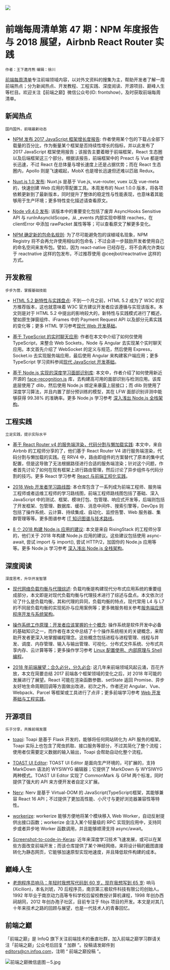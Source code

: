 ![](http://upload-images.jianshu.io/upload_images/1647496-d2946f9aac541857.jpg?imageMogr2/auto-orient/strip%7CimageView2/2/w/1240)

# 前端每周清单第 47 期：NPM 年度报告与 2018 展望，Airbnb React Router 实践

`作者：王下邀月熊` `编辑：徐川`

[前端每周清单](http://www.infoq.com/cn/FE-Weekly)专注前端领域内容，以对外文资料的搜集为主，帮助开发者了解一周前端热点；分为新闻热点、开发教程、工程实践、深度阅读、开源项目、巅峰人生等栏目。欢迎关注【前端之巅】微信公众号(ID: frontshow)，及时获取前端每周清单。

## 新闻热点

`国内国外，前端最新动态`

- [NPM 发布 2017 JavaScript 框架增长度报告](https://parg.co/UVE): 作者使用某个包的下载占全部下载量的百分比，作为衡量某个框架是否持续性增长的指标，并以此发布了 2017 JavaScript 框架使用报告；该报告主要着眼于前端框架，React 生态圈以及后端框架这三个部分。根据该报告，前端框架中的 Preact 与 Vue 都是增长迅速，不过 React 在总体量与增长速度上还是占据优势；而在 React 生态圈内，Apollo 则是飞速崛起，MobX 也是增长迅速但还难以匹敌 Redux。

- [Nuxt.js 1.0 发布](https://parg.co/UtZ): Nuxt.js 是基于 Vue.js, vue-router, vuex 以及 vue-meta 的，快速创建 Web 应用的零配置工具。本周发布的 Nuxt 1.0.0 版本，将各项依赖更新到了最新版本，同时提升了整体的稳定性与性能表现，也意味着其能够用于生产环境；更多特性变化描述请查看原文。

* [Node v9.4.0 发布](https://parg.co/UV5): 该版本中的重要变化包括了废弃 AsyncHooks Sensitive API 与 runInAsyncIdScope，从 \_events 内部实现中移除 reaches，在 clientError 中添加 rawPacket 属性等等；可以查看原文了解更多变化。

* [NPM 确定新的包命名规则](https://parg.co/UVh): 为了尽可能避免包的误植域名现象，NPM Registry 将不会再允许使用相似的包命名；不过会进一步鼓励开发者使用自己的命名空间来发布包。譬如，因为 react-native 已经存在，将不会再允许类似于 reactnative 这样的包发布，不过推荐使用 @ceejbot/reactnative 这样的方式。

## 开发教程

`步步为营，掌握基础技能`

- [HTML 5.2 新特性与实践盘点](https://bitsofco.de/whats-new-in-html-5-2/): 不到一个月之前，HTML 5.2 成为了 W3C 的官方推荐版本，这也就意味着 W3C 官方建议开发者应该遵循与实现该版本。本文则是对于 HTML 5.2 中提出的影响较大的，新特性与实践模式进行了概述，譬如原生弹窗组件、iFrames 中的 Payment Request API 以及部分元素实践的变化等；更多 HTML 学习参考[现代 Web 开发基础](https://github.com/wx-chevalier/Web-Series)。

* [基于 TypeScript 的实时聊天应用](https://parg.co/UVr): 作者在本文中介绍了如何仅使用 TypeScript，来整合 Web Sockets，Node 与 Angular 去实现某个实时聊天应用。本文首先介绍了 WebSocket 的定义与规范，然后使用 Express，Socket.io 去实现服务端应用，最后使用 Angular 来构建客户端应用；更多 TypeScript 学习资料参阅[现代 JavaScript 开发基础](https://parg.co/bxN)。

- [基于 Node.js 实现的深度学习面部识别库](https://parg.co/UVP): 本文中，作者介绍了如何使用新近开源的 [face-recognition.js](https://github.com/justadudewhohacks/face-recognition.js) 库，去构建高可用的面部识别与检测应用。该库底层使用了 dlib，然后使用 Node.js 绑定来暴露上层接口；而 dlib 则使用了深度学习算法，并且内置了部分预训练的模型，其在 LFW 面部识别评测中能够获得 99.38% 的准确率。更多 Node.js 学习参考 [深入浅出 Node.js 全栈架构](https://parg.co/b2s)。

## 工程实践

`立足实践，提示实际水平`

- [基于 React Router v4 的服务端渲染，代码分割与懒加载实践](https://parg.co/UVJ): 本文中，来自 Airbnb 的工程师分享的了，他们基于 React Router V4 进行服务端渲染，代码分割与懒加载的实践。在 RRV4 中，路由即组件的方案替代了原本的集中式配置，但是这导致了无法根据路径进行合适的服务端渲染；针对这个问题，作者首先讨论了如何在现有框架上进行路由管理，然后讨论了异步组件与代码分割的技巧。更多 React 学习参考 [React 与前端工程化实践](https://github.com/wx-chevalier/Web-Series)。

- [2018 Web 开发者学习路线图](https://parg.co/Uti): 本仓库包含了一系列成为前端工程师、服务端工程师或者运维工程师的学习路线图，前端工程师路线图包括了基础、深入 JavaScript 中的测试、框架、模块打包、包管理、响应式开发等，后端则包括了开发框架、包管理、数据库、缓存、消息中间件、搜索引擎等，DevOps 则包括了操作系统、云计算、持续集成、自动化、监控告警、Web 服务器、集群管理等等。更多图谱参考 [IT 知识图谱与技术路线](https://parg.co/UHY)。

- [8 个 2018 构建 Node.js 应用的建议](https://parg.co/UV8): 本文是来自 RisingStack 的工程师分享的，他们关于 2018 年构建 Node.js 应用的建议。这些建议包括使用 async-await, 尝试 import 与 import(), 尝试 HTTP/2，加固你的 Node.js 应用等等。更多 Node.js 学习参考 [深入浅出 Node.js 全栈架构](https://parg.co/b2s)。

## 深度阅读

`深度思考，升华开发智慧`

- [现代网络负载均衡与代理综述](http://t.cn/RQAfr5x): 负载均衡是构建现代分布式应用系统的重要组成部分，本文即是对现代负载均衡与代理技术进行了综述与盘点。本文依次讨论了什么是负载均衡，其和代理的异同，负载均衡的特点，现代常用 L4 与 L7 的不同层负载均衡的实现拓扑与应用案例等；更多微服务相关参考[服务端应用程序开发与系统架构](https://parg.co/bvT)。

- [操作系统工作原理：开发者应该掌握的十个概念](https://parg.co/UVV): 操作系统是软件开发中必备的基础知识之一，而作者在本文中总结了十个操作系统相关的关键概念，来帮助开发者更深入地掌握编程理念。这些概念包括进程与进程管理、线程与并发、调度、内存管理、输入与输出管理、可视化、分布式文件系统、分布式共享内存、云计算等等；更多操作学习参考 [Linux 配置使用、内部原理与 Shell 编程](https://parg.co/UMI)。

* [2018 年前端展望：合久必分，分久必合](https://parg.co/UVk): 这几年来前端领域风起云涌，百花齐放，本文在简要总结 2017 前端各个框架领域的变化之后，对 2018 年可能的发展进行了展望。React 可能在渲染函数参数、setState 返回 Promise、异步友好地生命周期回调等方面做出改进，初次之外，作者还对 Angular、Vue、Webpack、Parcel 等框架或工具进行了点评；更多前端学习参考 [Web 开发基础与工程实践](https://parg.co/bMe)。

## 开源项目

`乐于分享，共推前端发展`

- [toapi](https://github.com/gaojiuli/toapi): Toapi 是基于 Flask 开发的，能够将任何网站转化为 API 服务的框架。Toapi 实际上也包含了爬虫抓取、接口服务等部分，不过其简化了整个流程；使用者仅需要定义数据的输入输出，Toapi 会帮助自动化整个流程。

* [TOAST UI Editor](https://parg.co/UVY): TOAST UI Editor 是面向生产环境的，可扩展的，支持 MarkDown 语法的 WYSIWYG 编辑器；它提供了 MarkDown 与 WYSIWYG 两种模式。TOAST UI Editor 实现了 CommonMark 与 GFM 两个标准，同时提供了强大的 API 来方便开发者自定义扩展。

* [Nerv](https://github.com/NervJS/nerv): Nerv 是基于 Virtual-DOM 的 JavaScript(TypeScript)框架，其能够兼容 React 16 API；不过提供了更加高性能、小尺寸与更好浏览器兼容性等特性。

* [workerize](https://github.com/developit/workerize): workerize 能够方便地将某个模块移入 Web Worker，自动反射提供出接口函数；workerize 会注入某个轻量级的 RPC 实现到应用中，支持同步或者异步地 Worker 函数调用，并且能够顺滑支持 async/await。

* [Screenshot-to-code-in-Keras](https://github.com/emilwallner/Screenshot-to-code-in-Keras): 近年来深度学习技术飞速发展，或可以在某些方面改变前端开发；而该仓库提供了某个神经网络，来将设计稿的截图直接转化为静态网页，它能够加速原型实现地速度，并且降低软件构建的成本。

## 巅峰人生

- [老炮程序员响马：年轻时我想写代码到 60 岁，现在我想写到 65 岁](https://mp.weixin.qq.com/s/nzZGByazWK0IuRkPMia5Ew): 响马(Xicilion)，本名刘琥，70 后程序员，南京第三极软件科技有限公司创始人。1992 年毕业于南京动力高等专科学校后留校教授计算机课程，1998 年创办西祠胡同，2012 年创办孢子社区，目前专注于 fibjs 项目的开发。本文是对其几十年来技术之路的回顾与展望，也是一代技术人的青春回忆。

## 前端之巅

「前端之巅」是 InfoQ 旗下关注前端技术的垂直社群，加入前端之巅学习群请关注「前端之巅」公众号后回复 “ 加群 ”。投稿请发邮件到 editors@cn.infoq.com，注明 “ 前端之巅投稿 ”。

![前端之巅微信底图－5.jpg](http://upload-images.jianshu.io/upload_images/1647496-01712a993d2b23de.jpg?imageMogr2/auto-orient/strip%7CimageView2/2/w/1240)
